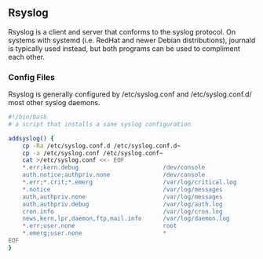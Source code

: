 ## Rsyslog

Rsyslog is a client and server that conforms to the syslog protocol. On systems with systemd (i.e. RedHat and newer Debian distributions), journald is typically used instead, but both programs can be used to compliment each other.


### Config Files

Rsyslog is generally configured by /etc/syslog.conf and /etc/syslog.conf.d/ most other syslog daemons.

```sh
#!/bin/bash
# a script that installs a sane syslog configuration

addsyslog() {
	cp -Ra /etc/syslog.conf.d /etc/syslog.conf.d~
	cp -a /etc/syslog.conf /etc/syslog.conf~
	cat >/etc/syslog.conf <<- EOF
	*.err;kern.debug						/dev/console
	auth.notice;authpriv.none				/dev/console
	*.err;*.crit;*.emerg					/var/log/critical.log
	*.notice								/var/log/messages
	auth,authpriv.none						/var/log/messages
	auth,authpriv.debug						/var/log/auth.log
	cron.info								/var/log/cron.log
	news,kern,lpr,daemon,ftp,mail.info		/var/log/daemon.log
	*.err;user.none							root
	*.emerg;user.none						*
EOF
}
```
